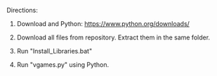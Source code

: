 Directions:

1. Download and Python: https://www.python.org/downloads/

2. Download all files from repository. Extract them in the same folder.

3. Run "Install_Libraries.bat"

4. Run "vgames.py" using Python.
